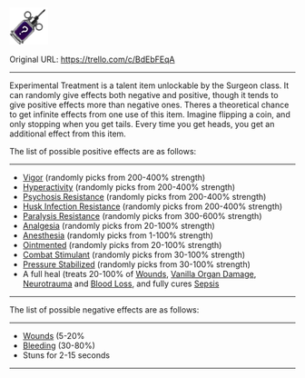 ![Experimental Treatment.png\|200](./Experimental%20Treatment%20-%20Attachments/6718845db30472d958dd7dd5.png)

Original URL: https://trello.com/c/BdEbFEqA

---

Experimental Treatment is a talent item unlockable by the Surgeon class. It can randomly give effects both negative and positive, though it tends to give positive effects more than negative ones.
Theres a theoretical chance to get infinite effects from one use of this item. Imagine flipping a coin, and only stopping when you get tails. Every time you get heads, you get an additional effect from this item.

The list of possible positive effects are as follows:

---

- [Vigor](https://barotraumagame.com/wiki/Vigor "‌") (randomly picks from 200-400% strength)
- [Hyperactivity](https://barotraumagame.com/wiki/Hyperactivity "‌") (randomly picks from 200-400% strength)
- [Psychosis Resistance](https://barotraumagame.com/wiki/Psychosis_Resistance "‌") (randomly picks from 200-400% strength)
- [Husk Infection Resistance](https://barotraumagame.com/wiki/Husk_Infection_Resistance "‌") (randomly picks from 200-400% strength)
- [Paralysis Resistance](https://barotraumagame.com/wiki/Paralysis_Resistance "‌") (randomly picks from 300-600% strength)
- [Analgesia](../Torso/Analgesia.md) (randomly picks from 20-100% strength)
- [Anesthesia](../Torso/Anesthesia.md) (randomly picks from 1-100% strength)
- [Ointmented](../Any%20bodypart/Ointmented.md) (randomly picks from 20-100% strength)
- [Combat Stimulant](https://barotraumagame.com/wiki/Combat_Stimulant_(Affliction) "‌") (randomly picks from 30-100% strength)
- [Pressure Stabilized](https://barotraumagame.com/wiki/Pressure_Stabilized "‌") (randomly picks from 30-100% strength)
- A full heal (treats 20-100% of [Wounds](../Any%20bodypart/archived/Wounds.md), [Vanilla Organ Damage](../Torso/Vanilla%20Organ%20Damage.md), [Neurotrauma](../Head_Brain/Neurotrauma.md) and [Blood Loss](../Blood/Blood%20Loss.md), and fully cures [Sepsis](../Blood/Sepsis.md)

---

The list of possible negative effects are as follows:

---

- [Wounds](../Any%20bodypart/archived/Wounds.md) (5-20%
- [Bleeding](../Any%20bodypart/Bleeding.md) (30-80%)
- Stuns for 2-15 seconds

---

